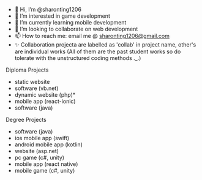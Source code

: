 - 👋 Hi, I’m @sharonting1206
- 👀 I’m interested in game development
- 🌱 I’m currently learning mobile development
- 💞️ I’m looking to collaborate on web development
- 📫 How to reach me: email me @ sharonting1206@gmail.com
- ✨ Collaboration projecta are labelled as 'collab' in project name, other's are individual works (All of them are the past student works so do tolerate with the unstructured coding methods ._.)

Diploma Projects
- static website
- software (vb.net)
- dynamic website (php)*
- mobile app (react-ionic)
- software (java)

Degree Projects
- software (java)
- ios mobile app (swift)
- android mobile app (kotlin)
- website (asp.net)
- pc game (c#, unity)
- mobile app (react native)
- mobile game (c#, unity)
<!---
sharonting1206/sharonting1206 is a ✨ special ✨ repository because its `README.md` (this file) appears on your GitHub profile.
You can click the Preview link to take a look at your changes.
--->
